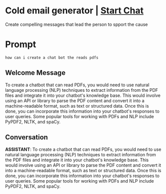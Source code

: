 

# Cold email generator | [Start Chat](https://gptcall.net/chat.html?data=%7B%22contact%22%3A%7B%22id%22%3A%22qDNnfrAso78mXqNKxGgkB%22%2C%22flow%22%3Atrue%7D%7D)
Create compelling messages that lead the person to spport the cause

# Prompt

```
how can i create a chat bot the reads pdfs
```

## Welcome Message
To create a chatbot that can read PDFs, you would need to use natural language processing (NLP) techniques to extract information from the PDF files and integrate it into your chatbot's knowledge base. This would involve using an API or library to parse the PDF content and convert it into a machine-readable format, such as text or structured data. Once this is done, you can incorporate this information into your chatbot's responses to user queries. Some popular tools for working with PDFs and NLP include PyPDF2, NLTK, and spaCy.

## Conversation

**ASSISTANT**: To create a chatbot that can read PDFs, you would need to use natural language processing (NLP) techniques to extract information from the PDF files and integrate it into your chatbot's knowledge base. This would involve using an API or library to parse the PDF content and convert it into a machine-readable format, such as text or structured data. Once this is done, you can incorporate this information into your chatbot's responses to user queries. Some popular tools for working with PDFs and NLP include PyPDF2, NLTK, and spaCy.

